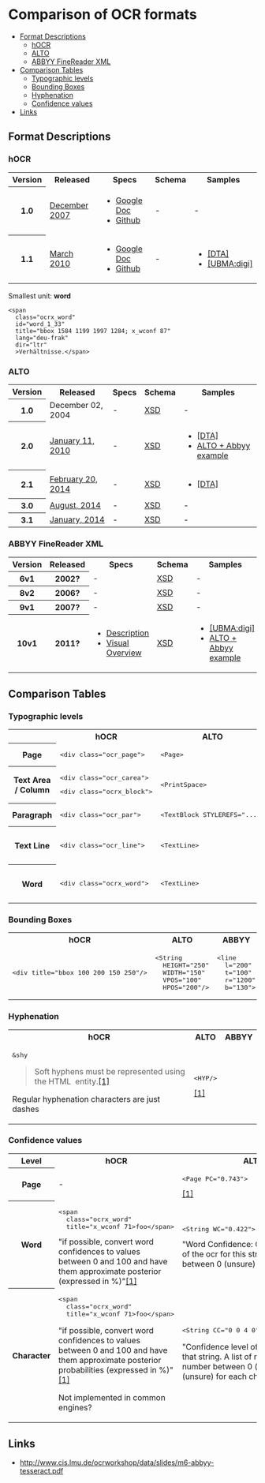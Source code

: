 # Comparison of OCR formats

<!-- BEGIN-MARKDOWN-TOC -->
* [Format Descriptions](#format-descriptions)
	* [hOCR](#hocr)
	* [ALTO](#alto)
	* [ABBYY FineReader XML](#abbyy-finereader-xml)
* [Comparison Tables](#comparison-tables)
	* [Typographic levels](#typographic-levels)
	* [Bounding Boxes](#bounding-boxes)
	* [Hyphenation](#hyphenation)
	* [Confidence values](#confidence-values)
* [Links](#links)

<!-- END-MARKDOWN-TOC -->

## Format Descriptions

### hOCR

<!-- BEGIN-RENDER tables/versions-hocr.jade -->

<table>
  <tr>
    <th>Version</th>
    <th>Released</th>
    <th>Specs</th>
    <th>Schema</th>
    <th>Samples</th>
  </tr>
  <tr>
    <th>1.0</th>
    <td> <a href="https://github.com/kba/hocr-spec/blob/master/hocr-spec.md#december-2007">December 2007</a></td>
    <td>
      <ul>
        <li><a href="https://docs.google.com/document/d/1QQnIQtvdAC_8n92-LhwPcjtAUFwBlzE8EWnKAxlgVf0/preview">Google Doc</a></li>
        <li><a href="https://github.com/kba/hocr-spec/blob/master/hocr-spec.md">Github</a></li>
      </ul>
    </td>
    <td>-</td>
    <td>-</td>
  </tr>
  <tr>
    <th>1.1</th>
    <td> <a href="https://github.com/kba/hocr-spec/blob/master/hocr-spec.md#march-2010">March 2010</a></td>
    <td>
      <ul>
        <li><a href="https://docs.google.com/document/d/1QQnIQtvdAC_8n92-LhwPcjtAUFwBlzE8EWnKAxlgVf0/preview">Google Doc</a></li>
        <li><a href="https://github.com/kba/hocr-spec/blob/master/hocr-spec.md">Github</a></li>
      </ul>
    </td>
    <td>-</td>
    <td> 
      <ul>
        <li><a href="../samples/hocr/1.1/wetzel_reisebegleiter_1901_0021.hocr">[DTA]</a></li>
        <li><a href="../samples/hocr/1.1/417576986_0013.hocr">[UBMA:digi]</a></li>
      </ul>
    </td>
  </tr>
</table>

<!-- END-RENDER -->

Smallest unit: **word**

```
<span
  class="ocrx_word"
  id="word_1_33"
  title="bbox 1584 1199 1997 1284; x_wconf 87"
  lang="deu-frak"
  dir="ltr"
  >Verhältnisse.</span>
```


### ALTO

<!-- BEGIN-RENDER tables/versions-alto.jade -->

<table>
  <tr>
    <th>Version</th>
    <th>Released</th>
    <th>Specs</th>
    <th>Schema</th>
    <th>Samples</th>
  </tr>
  <tr>
    <th>1.0</th>
    <td>December 02, 2004</td>
    <td>-</td>
    <td> <a href="https://cdn.rawgit.com/altoxml/schema/master/v1/alto-1-0.xsd">XSD</a></td>
    <td>-</td>
  </tr>
  <tr>
    <th>2.0</th>
    <td><a href="https://github.com/altoxml/schema/blob/master/v2/alto-2-0.xsd#L48">January 11, 2010</a></td>
    <td>-</td>
    <td><a href="https://cdn.rawgit.com/altoxml/schema/master/v2/alto-2-0.xsd">XSD</a></td>
    <td>
      <ul>
        <li><a href="../samples/alto/2.0/wetzel_reisebegleiter_1901_0021.alto">[DTA]</a></li>
        <li><a href="https://abbyy.technology/_media/en:features:ocr:alto_xml_sample_collection.zip">ALTO + Abbyy example</a></li>
      </ul>
    </td>
  </tr>
  <tr>
    <th>2.1</th>
    <td><a href="https://github.com/altoxml/schema/blob/master/v2/alto-2-1.xsd#L51">February 20, 2014</a></td>
    <td>-</td>
    <td><a href="https://cdn.rawgit.com/altoxml/schema/master/v2/alto-2-0.xsd">XSD</a></td>
    <td>
      <ul>
        <li><a href="../samples/alto/2.0/wetzel_reisebegleiter_1901_0021.alto">[DTA]</a></li>
      </ul>
    </td>
  </tr>
  <tr>
    <th>3.0</th>
    <td><a href="https://github.com/altoxml/schema/blob/master/v3/alto-3-0.xsd#L75">August, 2014</a></td>
    <td>-</td>
    <td><a href="https://cdn.rawgit.com/altoxml/schema/master/v3/alto-3-0.xsd">XSD</a></td>
    <td>-</td>
  </tr>
  <tr>
    <th>3.1</th>
    <td><a href="https://github.com/altoxml/schema/blob/master/v3/alto-3-1.xsd#L83">January, 2014</a></td>
    <td>-</td>
    <td><a href="https://cdn.rawgit.com/altoxml/schema/master/v3/alto-3-1.xsd">XSD</a></td>
    <td>-</td>
  </tr>
</table>

<!-- END-RENDER -->

### ABBYY FineReader XML

<!-- BEGIN-RENDER tables/versions-abbyy.jade -->

<table>
  <tr>
    <th>Version</th>
    <th>Released</th>
    <th>Specs</th>
    <th>Schema</th>
    <th>Samples</th>
  </tr>
  <tr>
    <th>6v1</th>
    <th>2002?</th>
    <td>-</td>
    <td><a href="http://fr7.abbyy.com/FineReader_xml/FineReader6-schema-v1.xml">XSD</a></td>
    <td>-</td>
    <td>-</td>
  </tr>
  <tr>
    <th>8v2</th>
    <th>2006?</th>
    <td>-</td>
    <td><a href="http://fr7.abbyy.com/FineReader_xml/FineReader8-schema-v2.xml">XSD</a></td>
    <td>-</td>
    <td>-</td>
  </tr>
  <tr>
    <th>9v1</th>
    <th>2007?</th>
    <td>-</td>
    <td><a href="http://fr7.abbyy.com/FineReader_xml/FineReader9-schema-v1.xml">XSD</a></td>
    <td>-</td>
    <td>-</td>
  </tr>
  <tr>
    <th>10v1</th>
    <th>2011?</th>
    <td> 
      <ul>
        <li><a href="https://abbyy.technology/en:features:ocr:xml">Description</a></li>
        <li><a href="https://abbyy.technology/_detail/en:features:ocr:abbyy-xml-tag-scheme-illu.png?id=en%3Afeatures%3Aocr%3Axml">Visual Overview</a></li>
      </ul>
    </td>
    <td><a href="http://fr7.abbyy.com/FineReader_xml/FineReader10-schema-v1.xml">XSD</a></td>
    <td>
      <ul>
        <li><a href="../samples/abbyy/10v1/417589220_0018.abbyy.xml">[UBMA:digi]</a></li>
        <li><a href="https://abbyy.technology/_media/en:features:ocr:alto_xml_sample_collection.zip">ALTO + Abbyy example</a></li>
      </ul>
    </td>
  </tr>
</table>

<!-- END-RENDER -->

## Comparison Tables

### Typographic levels

<!-- BEGIN-RENDER tables/levels.jade -->

<table>
  <tr>
    <th></th>
    <th>hOCR</th>
    <th>ALTO</th>
    <th>ABBYY</th>
  </tr>
  <tr>
    <th>Page</th>
    <td>
      <div class="highlight highlight-text-xml">
        <pre>&lt;div class=&quot;ocr_page&quot;&gt;</pre>
      </div>
    </td>
    <td>
      <div class="highlight highlight-text-xml">
        <pre>&lt;Page&gt;</pre>
      </div>
    </td>
    <td>
      <div class="highlight highlight-text-xml">
        <pre>&lt;page&gt;</pre>
      </div>
    </td>
  </tr>
  <tr>
    <th>Text Area / Column</th>
    <td>
      <div class="highlight highlight-text-xml">
        <pre>&lt;div class=&quot;ocr_carea&quot;&gt;</pre>
      </div>
      <div class="highlight highlight-text-xml">
        <pre>&lt;div class=&quot;ocrx_block&quot;&gt;</pre>
      </div>
    </td>
    <td>
      <div class="highlight highlight-text-xml">
        <pre>&lt;PrintSpace&gt;</pre>
      </div>
    </td>
  </tr>
  <tr>
    <th>Paragraph</th>
    <td>
      <div class="highlight highlight-text-xml">
        <pre>&lt;div class=&quot;ocr_par&quot;&gt;</pre>
      </div>
    </td>
    <td>
      <div class="highlight highlight-text-xml">
        <pre>&lt;TextBlock STYLEREFS=&quot;...&quot;&gt;</pre>
      </div>
    </td>
  </tr>
  <tr>
    <th>Text Line</th>
    <td>
      <div class="highlight highlight-text-xml">
        <pre>&lt;div class=&quot;ocr_line&quot;&gt;</pre>
      </div>
    </td>
    <td>
      <div class="highlight highlight-text-xml">
        <pre>&lt;TextLine&gt;</pre>
      </div>
    </td>
    <td>
      <div class="highlight highlight-text-xml">
        <pre>&lt;line&gt;
  &lt;formatting&gt;...&lt;/formatting&gt;
&lt;/line&gt;</pre>
      </div>
    </td>
  </tr>
  <tr>
    <th>Word</th>
    <td>
      <div class="highlight highlight-text-xml">
        <pre>&lt;div class=&quot;ocrx_word&quot;&gt;</pre>
      </div>
    </td>
    <td>
      <div class="highlight highlight-text-xml">
        <pre>&lt;TextLine&gt;</pre>
      </div>
    </td>
    <td>
      <div class="highlight highlight-text-xml">
        <pre>&lt;line&gt;
  &lt;formatting&gt;...&lt;/formatting&gt;
&lt;/line&gt;</pre>
      </div>
    </td>
  </tr>
</table>

<!-- END-RENDER -->

### Bounding Boxes

<!-- BEGIN-RENDER tables/box-coordinates.jade -->

<table>
  <tr>
    <th>hOCR</th>
    <th>ALTO</th>
    <th>ABBYY</th>
  </tr>
  <tr>
    <td>
      <div class="highlight highlight-text-xml">
        <pre>&lt;div title=&quot;bbox 100 200 150 250&quot;/&gt;</pre>
      </div>
    </td>
    <td>
      <div class="highlight highlight-text-xml">
        <pre>&lt;String
  HEIGHT=&quot;250&quot;
  WIDTH=&quot;150&quot;
  VPOS=&quot;100&quot;
  HPOS=&quot;200&quot;/&gt;</pre>
      </div>
    </td>
    <td>
      <div class="highlight highlight-text-xml">
        <pre>&lt;line
  l=&quot;200&quot;
  t=&quot;100&quot;
  r=&quot;1200&quot;
  b=&quot;130&quot;&gt;</pre>
      </div>
    </td>
  </tr>
</table>

<!-- END-RENDER -->

### Hyphenation

<!-- BEGIN-RENDER tables/hyphen.jade -->

<table>
  <tr>
    <th>hOCR</th>
    <th>ALTO</th>
    <th>ABBYY</th>
  </tr>
  <tr>
    <td>
      <div class="highlight highlight-text-xml">
        <pre>&amp;shy</pre>
      </div>
      <blockquote>Soft hyphens must be represented using the HTML &shy; entity.<a href="https://github.com/kba/hocr-spec/blob/master/hocr-spec.md#6-inline-representations">[1]</a></blockquote>
      <p>Regular hyphenation characters are just dashes</p>
    </td>
    <td>
      <div class="highlight highlight-text-xml">
        <pre>&lt;HYP/&gt;</pre>
      </div><a href="https://github.com/altoxml/schema/blob/master/v3/alto-3-1.xsd#L840">[1]</a>
    </td>
  </tr>
</table>

<!-- END-RENDER -->

### Confidence values

<!-- BEGIN-RENDER tables/confidence.jade -->

<table>
  <tr>
    <th>Level</th>
    <th>hOCR</th>
    <th>ALTO</th>
    <th>ABBYY</th>
  </tr>
  <tr>
    <th>Page</th>
    <td>-</td>
    <td>
      <div class="highlight highlight-text-xml">
        <pre>&lt;Page PC=&quot;0.743&quot;&gt;</pre>
      </div><a href="https://github.com/altoxml/schema/blob/master/v3/alto-3-1.xsd#L207">[1]</a>
    </td>
    <td>-</td>
  </tr>
  <tr>
    <th>Word</th>
    <td>
      <div class="highlight highlight-text-xml">
        <pre>&lt;span
  class=&quot;ocrx_word&quot;
  title=&quot;x_wconf 71&gt;foo&lt;/span&gt;</pre>
      </div>"if possible, convert word confidences to values between 0 and 100 and have them approximate posterior
      <probabilities>(expressed in %)"</probabilities><a href="https://github.com/kba/hocr-spec/blob/master/hocr-spec.md#8-ocr-engine-specific-markup">[1]</a>
    </td>
    <td>
      <div class="highlight highlight-text-xml">
        <pre>&lt;String WC=&quot;0.422&quot;&gt;</pre>
      </div>"Word Confidence: Confidence level of the ocr for this string. A value between 0 (unsure) and 1 (sure)."<a href="https://github.com/altoxml/schema/blob/master/v3/alto-3-1.xsd#L437">[1]</a>
    </td>
    <td>-</td>
  </tr>
  <tr>
    <th>Character</th>
    <td>
      <div class="highlight highlight-text-xml">
        <pre>&lt;span
  class=&quot;ocrx_word&quot;
  title=&quot;x_wconf 71&gt;foo&lt;/span&gt;</pre>
      </div>
      <p>
        "if possible, convert word confidences to values between 0 and 100
        and have them approximate posterior probabilities (expressed in %)"<a href="https://github.com/kba/hocr-spec/blob/master/hocr-spec.md#8-ocr-engine-specific-markup">[1]</a>
      </p>
      <p>Not implemented in common engines?</p>
    </td>
    <td>
      <div class="highlight highlight-text-xml">
        <pre>&lt;String CC=&quot;0 0 4 0&quot; CONTENT=&quot;luft&quot;/&gt;</pre>
      </div>
      <p>"Confidence level of each character in that string. A list of numbers, one number between 0 (sure) and 9 (unsure) for each character."<a href="https://github.com/altoxml/schema/blob/master/v3/alto-3-1.xsd#L484">[1]</a></p>
    </td>
  </tr>
</table>

<!-- END-RENDER -->

## Links

* http://www.cis.lmu.de/ocrworkshop/data/slides/m6-abbyy-tesseract.pdf
